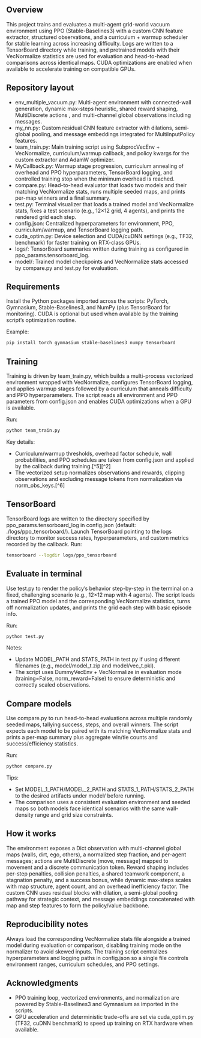 ## Overview

This project trains and evaluates a multi-agent grid-world vacuum environment using PPO (Stable-Baselines3) with a custom CNN feature extractor, structured observations, and a curriculum + warmup scheduler for stable learning across increasing difficulty. Logs are written to a TensorBoard directory while training, and pretrained models with their VecNormalize statistics are used for evaluation and head-to-head comparisons across identical maps. CUDA optimizations are enabled when available to accelerate training on compatible GPUs.

## Repository layout

- env_multiple_vacuum.py: Multi-agent environment with connected-wall generation, dynamic max-steps heuristic, shared reward shaping, MultiDiscrete actions , and multi-channel global observations including messages.
- my_nn.py: Custom residual CNN feature extractor with dilations, semi-global pooling, and message embeddings integrated for MultiInputPolicy features.
- team_train.py: Main training script using SubprocVecEnv + VecNormalize, curriculum/warmup callback, and policy kwargs for the custom extractor and AdamW optimizer.
- MyCallback.py: Warmup stage progression, curriculum annealing of overhead and PPO hyperparameters, TensorBoard logging, and controlled training stop when the minimum overhead is reached.
- compare.py: Head-to-head evaluator that loads two models and their matching VecNormalize stats, runs multiple seeded maps, and prints per-map winners and a final summary.
- test.py: Terminal visualizer that loads a trained model and VecNormalize stats, fixes a test scenario (e.g., 12×12 grid, 4 agents), and prints the rendered grid each step.
- config.json: Centralized hyperparameters for environment, PPO, curriculum/warmup, and TensorBoard logging path.
- cuda_optim.py: Device selection and CUDA/cuDNN settings (e.g., TF32, benchmark) for faster training on RTX-class GPUs.
- logs/: TensorBoard summaries written during training as configured in ppo_params.tensorboard_log.
- model/: Trained model checkpoints and VecNormalize stats accessed by compare.py and test.py for evaluation.


## Requirements

Install the Python packages imported across the scripts: PyTorch, Gymnasium, Stable-Baselines3, and NumPy (plus TensorBoard for monitoring). CUDA is optional but used when available by the training script’s optimization routine.

Example:

```bash
pip install torch gymnasium stable-baselines3 numpy tensorboard
```


## Training

Training is driven by team_train.py, which builds a multi-process vectorized environment wrapped with VecNormalize, configures TensorBoard logging, and applies warmup stages followed by a curriculum that anneals difficulty and PPO hyperparameters. The script reads all environment and PPO parameters from config.json and enables CUDA optimizations when a GPU is available.

Run:

```bash
python team_train.py
```

Key details:

- Curriculum/warmup thresholds, overhead factor schedule, wall probabilities, and PPO schedules are taken from config.json and applied by the callback during training.[^5][^2]
- The vectorized setup normalizes observations and rewards, clipping observations and excluding message tokens from normalization via norm_obs_keys.[^6]


## TensorBoard

TensorBoard logs are written to the directory specified by ppo_params.tensorboard_log in config.json (default: ./logs/ppo_tensorboard/). Launch TensorBoard pointing to the logs directory to monitor success rates, hyperparameters, and custom metrics recorded by the callback.
Run:

```bash
tensorboard --logdir logs/ppo_tensorboard
```


## Evaluate in terminal

Use test.py to render the policy’s behavior step-by-step in the terminal on a fixed, challenging scenario (e.g., 12×12 map with 4 agents). The script loads a trained PPO model and the corresponding VecNormalize statistics, turns off normalization updates, and prints the grid each step with basic episode info.

Run:

```bash
python test.py
```

Notes:

- Update MODEL_PATH and STATS_PATH in test.py if using different filenames (e.g., model/model_t.zip and model/vec_t.pkl).
- The script uses DummyVecEnv + VecNormalize in evaluation mode (training=False, norm_reward=False) to ensure deterministic and correctly scaled observations.


## Compare models

Use compare.py to run head-to-head evaluations across multiple randomly seeded maps, tallying success, steps, and overall winners. The script expects each model to be paired with its matching VecNormalize stats and prints a per-map summary plus aggregate win/tie counts and success/efficiency statistics.

Run:

```bash
python compare.py
```

Tips:

- Set MODEL_1_PATH/MODEL_2_PATH and STATS_1_PATH/STATS_2_PATH to the desired artifacts under model/ before running.
- The comparison uses a consistent evaluation environment and seeded maps so both models face identical scenarios with the same wall-density range and grid size constraints.


## How it works

The environment exposes a Dict observation with multi-channel global maps (walls, dirt, ego, others), a normalized step fraction, and per-agent messages; actions are MultiDiscrete [move, message] mapped to movement and a discrete communication token. Reward shaping includes per-step penalties, collision penalties, a shared teamwork component, a stagnation penalty, and a success bonus, while dynamic max-steps scales with map structure, agent count, and an overhead inefficiency factor. The custom CNN uses residual blocks with dilation, a semi-global pooling pathway for strategic context, and message embeddings concatenated with map and step features to form the policy/value backbone.

## Reproducibility notes

Always load the corresponding VecNormalize stats file alongside a trained model during evaluation or comparison, disabling training mode on the normalizer to avoid skewed inputs. The training script centralizes hyperparameters and logging paths in config.json so a single file controls environment ranges, curriculum schedules, and PPO settings.

## Acknowledgments

- PPO training loop, vectorized environments, and normalization are powered by Stable-Baselines3 and Gymnasium as imported in the scripts.
- GPU acceleration and deterministic trade-offs are set via cuda_optim.py (TF32, cuDNN benchmark) to speed up training on RTX hardware when available.



